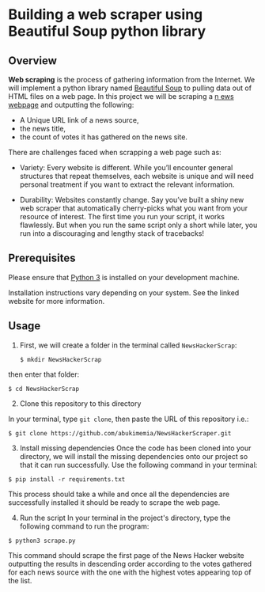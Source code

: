 # Building a web scraper using Beautiful Soup python library
## Overview
**Web scraping** is the process of gathering information from the Internet. We will implement a python library named [Beautiful Soup](http://www.crummy.com/software/BeautifulSoup/) to pulling data out of HTML files on a web page. In this project we will be scraping a [n
ews webpage](https://news.ycombinator.com/news) and outputting the following: 
   - A Unique URL link of a news source, 
   - the news title, 
   - the count of votes it has gathered on the news site.

There are challenges faced when scrapping a web page such as:
   - Variety: Every website is different. While you’ll encounter general structures that repeat themselves, each website is unique and will need personal treatment if you want to extract the relevant information.

   - Durability: Websites constantly change. Say you’ve built a shiny new web scraper that automatically cherry-picks what you want from your resource of interest. The first time you run your script, it works flawlessly. But when you run the same script only a short while later, you run into a discouraging and lengthy stack of tracebacks!

## Prerequisites
Please ensure that [Python 3](https://docs.python.org/3/download/) is installed on your development machine. 

Installation instructions vary depending on your system. See the linked website for more information.

## Usage
1. First, we will create a folder in the terminal called `NewsHackerScrap`:
   ```batchfile 
   $ mkdir NewsHackerScrap
   ```
then enter that folder:
   ```batchfile
   $ cd NewsHackerScrap
   ```
2. Clone this repository to this directory

In your terminal, type `git clone`, then paste the URL of this repository i.e.:
   ```shell
   $ git clone https://github.com/abukimemia/NewsHackerScraper.git
   ```

3. Install missing dependencies
Once the code has been cloned into your directory, we will install the missing dependencies onto our project so that it can run successfully. Use the following command in your terminal:
  ```shell 
  $ pip install -r requirements.txt
  ```
 
This process should take a while and once all the dependencies are successfully installed it should be ready to scrape the web page.

4. Run the script
In your terminal in the project's directory, type the following command to run the program:
  ```shell
  $ python3 scrape.py
  ```

This command should scrape the first page of the News Hacker website outputting the results in descending order according to the votes gathered for each news source with the one with the highest votes appearing top of the list.


